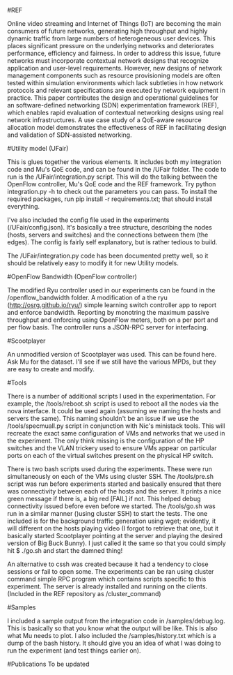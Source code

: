 #REF

Online video streaming and Internet of Things (IoT) are becoming the main consumers of future networks, generating high throughput and highly dynamic traffic from large numbers of heterogeneous user devices. This places significant pressure on the underlying networks and deteriorates performance, efficiency and fairness. In order to address this issue, future networks must incorporate contextual network designs that recognize application and user-level requirements. However, new designs of network management components such as resource provisioning models are often tested within simulation environments which lack subtleties in how network protocols and relevant specifications are executed by network equipment in practice. This paper contributes the design and operational guidelines for an software-defined networking (SDN) experimentation framework (REF), which enables rapid evaluation of contextual networking designs using real network infrastructures. A use case study of a QoE-aware resource allocation model demonstrates the effectiveness of REF in facilitating design and validation of SDN-assisted networking.

#Utility model (UFair)

This is glues together the various elements. It includes both my integration code and Mu's QoE code, and can be found in the /UFair folder. The code to run is the /UFair/integration.py script. This will do the talking between the OpenFlow controller, Mu's QoE code and the REF framework. Try python integration.py -h to check out the parameters you can pass. To install the required packages, run pip install -r requirements.txt; that should install everything.

I've also included the config file used in the experiments (/UFair/config.json). It's basically a tree structure, describing the nodes (hosts, servers and switches) and the connections between them (the edges). The config is fairly self explanatory, but is rather tedious to build.

The /UFair/integration.py code has been documented pretty well, so it should be relatively easy to modify it for new Utility models.


#OpenFlow Bandwidth (OpenFlow controller)

The modified Ryu controller used in our experiments can be found in the /openflow_bandwidth folder.
A modification of a the ryu (http://osrg.github.io/ryu/) simple learning switch controller app to report and enforce bandwidth. Reporting by monotring the maximum passive throughput and enforcing using OpenFlow meters, both on a per port and per flow basis. The controller runs a JSON-RPC server for interfacing.

#Scootplayer

An unmodified version of Scootplayer was used. This can be found here. Ask Mu for the dataset. I'll see if we still have the various MPDs, but they are easy to create and modify.

#Tools

There is a number of additional scripts I used in the experimentation. For example, the /tools/reboot.sh script is used to reboot all the nodes via the nova interface. It could be used again (assuming we naming the hosts and servers the same). This naming shouldn't be an issue if we use the /tools/specmuall.py script in conjunction with Nic's ministack tools. This will recreate the exact same configuration of VMs and networks that we used in the experiment. The only think missing is the configuration of the HP switches and the VLAN trickery used to ensure VMs appear on particular ports on each of the virtual switches present on the physical HP switch.

There is two bash scripts used during the experiments. These were run simultaneously on each of the VMs using cluster SSH. The /tools/pre.sh script was run before experiments started and basically ensured that there was connectivity between each of the hosts and the server. It prints a nice green message if there is, a big red [FAIL] if not. This helped debug connectivity issued before even before we started. The /tools/go.sh was run in a similar manner ()using cluster SSH) to start the tests. The one included is for the background traffic generation using wget; evidently, it will different on the hosts playing video (I forgot to retrieve that one, but it basically started Scootplayer pointing at the server and playing the desired version of Big Buck Bunny). I just called it the same so that you could simply hit $ ./go.sh and start the damned thing!

An alternative to cssh was created because it had a tendency to close sessions or fail to open some. The experiments can be ran using cluster command simple RPC program which contains scripts specific to this experiment. The server is already installed and running on the clients. (Included in the REF repository as /cluster_command)

#Samples

I included a sample output from the integration code in /samples/debug.log. This is basically so that you know what the output will be like. This is also what Mu needs to plot. I also included the /samples/history.txt which is a dump of the bash history. It should give you an idea of what I was doing to run the experiment (and test things earlier on).

#Publications
To be updated

